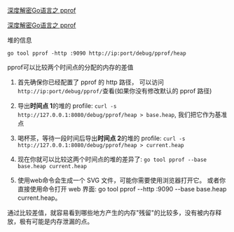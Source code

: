 [深度解密Go语言之 pprof](https://qcrao.com/2019/11/10/dive-into-go-pprof/)

[深度解密Go语言之 pprof](https://www.cnblogs.com/qcrao-2018/p/11832732.html)


堆的信息
```
go tool pprof -http :9090 http://ip:port/debug/pprof/heap
```

pprof可以比较两个时间点的分配的内存的差值

1. 首先确保你已经配置了 pprof 的 http 路径， 可以访问`http://ip:port/debug/pprof/`查看(如果你没有修改默认的 pprof 路径)
2. 导出**时间点 1**的堆的 profile: `curl -s http://127.0.0.1:8080/debug/pprof/heap > base.heap`, 我们把它作为基准点
3. 喝杯茶，等待一段时间后导出**时间点 2**的堆的 profile: `curl -s http://127.0.0.1:8080/debug/pprof/heap > current.heap`
4. 现在你就可以比较这两个时间点的堆的差异了: `go tool pprof --base base.heap current.heap`

5. 使用web命令会生成一个 SVG 文件，可能你需要使用浏览器打开它。
或者你直接使用命令打开 web 界面: go tool pprof --http :9090 --base base.heap current.heap。


通过比较差值，就容易看到哪些地方产生的内存"残留"的比较多，没有被内存释放，极有可能是内存泄漏的点。

